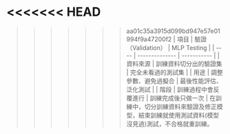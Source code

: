 
<<<<<<< HEAD
=======

>>>>>>> aa01c35a3915d099bd947e57e01994f9a47200f2
| 項目   | 驗證（Validation） | MLP Testing |
| ---- | -------------- | ----------- |
| 資料來源 | 訓練資料切分出的驗證集    | 完全未看過的測試集   |
| 用途   | 調整參數、避免過擬合     | 最後性能評估、泛化測試 |
| 階段   | 訓練過程中會反覆進行     | 訓練完成後只做一次   |
>在訓練中，切分訓練資料來驗證及修正模型，結束訓練就使用測試資料(模型沒見過)測試，不合格就重訓練。
